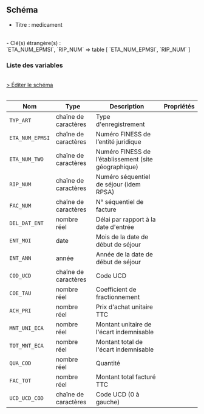 ## Schéma

- Titre : medicament
<br />
- Clé(s) étrangère(s) : <br />
`ETA_NUM_EPMSI`, `RIP_NUM` => table <PreviewPage text="T_RIPaaFB" link="/tables/T_RIPaaFB" /> [ `ETA_NUM_EPMSI`, `RIP_NUM` ]<br />

### Liste des variables
<br />
<div>
    <a href="https://gitlab.com/healthdatahub/schema-snds/edit/master/schemas/PMSI/PMSI%20RIM-P/T_RIPaaFH.json"  
    arget="_blank" rel="noopener noreferrer">> Éditer le schéma</a>
    <OutboundLink />
</div>
<br />

Nom|Type|Description|Propriétés
-|-|-|-
`TYP_ART`|chaîne de caractères|Type d&#x27;enregistrement||
`ETA_NUM_EPMSI`|chaîne de caractères|Numéro FINESS de l’entité juridique||
`ETA_NUM_TWO`|chaîne de caractères|Numéro FINESS de l’établissement (site géographique)||
`RIP_NUM`|chaîne de caractères|Numéro séquentiel de séjour (idem RPSA)||
`FAC_NUM`|chaîne de caractères|N° séquentiel de facture||
`DEL_DAT_ENT`|nombre réel|Délai par rapport à la date d&#x27;entrée||
`ENT_MOI`|date|Mois de la date de début de séjour||
`ENT_ANN`|année|Année de la date de début de séjour||
`COD_UCD`|chaîne de caractères|Code UCD||
`COE_TAU`|nombre réel|Coefficient de fractionnement||
`ACH_PRI`|nombre réel|Prix d&#x27;achat unitaire TTC||
`MNT_UNI_ECA`|nombre réel|Montant unitaire de l&#x27;écart indemnisable||
`TOT_MNT_ECA`|nombre réel|Montant total de l&#x27;écart indemnisable||
`QUA_COD`|nombre réel|Quantité||
`FAC_TOT`|nombre réel|Montant total facturé TTC||
`UCD_UCD_COD`|chaîne de caractères|Code UCD (0 à gauche)||

